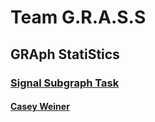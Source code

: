 # Team G.R.A.S.S
## GRAph StatiStics
### [Signal Subgraph Task](https://arxiv.org/abs/1801.07683v1)
#### [Casey Weiner](https://github.com/caseypw)
